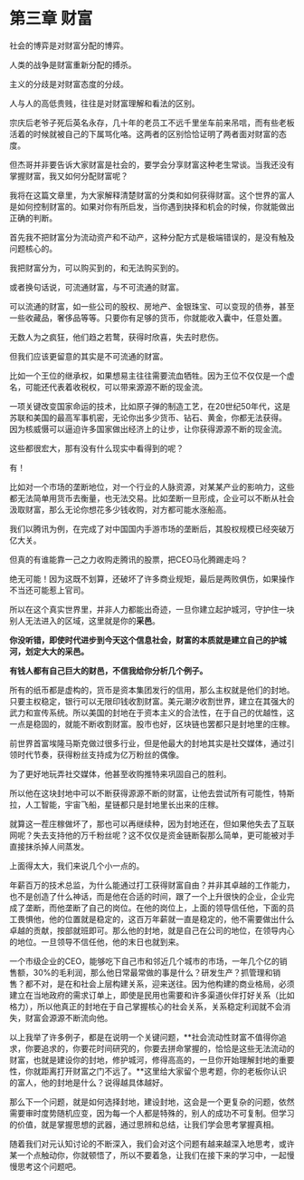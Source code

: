 # 第三章 财富

社会的博弈是对财富分配的博弈。

人类的战争是财富重新分配的搏杀。

主义的分歧是对财富态度的分歧。

人与人的高低贵贱，往往是对财富理解和看法的区别。

宗庆后老爷子死后英名永存，几十年的老员工不远千里坐车前来吊唁，而有些老板活着的时候就被自己的下属骂化咯。这两者的区别恰恰证明了两者面对财富的态度。

但杰哥并非要告诉大家财富是社会的，要学会分享财富这种老生常谈。当我还没有掌握财富，我又如何分配财富呢？

我将在这篇文章里，为大家解释清楚财富的分类和如何获得财富。这个世界的富人是如何控制财富的。如果对你有所启发，当你遇到抉择和机会的时候，你就能做出正确的判断。

首先我不把财富分为流动资产和不动产，这种分配方式是极端错误的，是没有触及问题核心的。

我把财富分为，可以购买到的，和无法购买到的。

或者换句话说，可流通财富，与不可流通的财富。

可以流通的财富，如一些公司的股权、房地产、金银珠宝、可以变现的债券，甚至一些收藏品，奢侈品等等。只要你有足够的货币，你就能收入囊中，任意处置。

无数人为之疯狂，他们趋之若鹜，获得时欣喜，失去时悲伤。

但我们应该更留意的其实是不可流通的财富。

比如一个王位的继承权，如果想易主往往需要流血牺牲。因为王位不仅仅是一个虚名，可能还代表着收税权，可以带来源源不断的现金流。

一项关键改变国家命运的技术，比如原子弹的制造工艺，在20世纪50年代，这是苏联和美国的最高军事机密，无论你出多少货币、钻石、黄金，你都无法获得。
因为核威慑可以逼迫许多国家做出经济上的让步，让你获得源源不断的现金流。

这些都很宏大，那有没有什么现实中看得到的呢？

有！

比如对一个市场的垄断地位，对一个行业的人脉资源，对某某产业的影响力，这些都无法简单用货币去衡量，也无法交易。比如垄断一旦形成，企业可以不断从社会汲取财富，那么无论你想花多少钱收购，对方都可能水涨船高。

我们以腾讯为例，在完成了对中国国内手游市场的垄断后，其股权规模已经突破万亿大关。

但真的有谁能靠一己之力收购走腾讯的股票，把CEO马化腾踢走吗？

绝无可能！因为这既不划算，还破坏了许多商业规矩，最后是两败俱伤，如果操作不当还可能惹上官司。

所以在这个真实世界里，并非人力都能出奇迹，一旦你建立起护城河，守护住一块别人无法进入的区域，这里就是你的**采邑**。

**你没听错，即使时代进步到今天这个信息社会，财富的本质就是建立自己的护城河，划定大大的采邑。**

**有钱人都有自己巨大的财邑，不信我给你分析几个例子。**

所有的纸币都是虚构的，货币是资本集团发行的信用，那么主权就是他们的封地。只要主权稳定，银行可以无限印钱收割财富。美元潮汐收割世界，建立在其强大的武力和宣传系统。所以美国的封地在于资本主义的合法性，在于自己的优越性，这一点是稳固的，就能不断收割财富。股市也好，区块链也罢都只是封地里的庄稼。

前世界首富埃隆马斯克做过很多行业，但是他最大的封地其实是社交媒体，通过引领时代节奏，获得粉丝支持成为亿万粉丝的偶像。

为了更好地玩弄社交媒体，他甚至收购推特来巩固自己的胜利。

所以他在这块封地中可以不断获得源源不断的财富，让他去尝试所有可能性，特斯拉，人工智能，宇宙飞船，星链都只是封地里长出来的庄稼。

就算这一茬庄稼做坏了，那也可以再继续种，因为封地还在，但如果他失去了互联网呢？失去支持他的万千粉丝呢？这不仅仅是资金链断裂那么简单，更可能被对手直接抹杀掉人间蒸发。

上面得太大，我们来说几个小一点的。

年薪百万的技术总监，为什么能通过打工获得财富自由？并非其卓越的工作能力，也不是创造了什么神话，而是他在合适的时间，跟了一个上升很快的企业，企业完成了垄断，而他垄断了自己的岗位。在他的岗位上，上面的领导信任他，下面的员工畏惧他，他的位置就是稳定的，这百万年薪就一直是稳定的，他不需要做出什么卓越的贡献，按部就班即可。那么他的封地，就是自己在公司的地位，在领导内心的地位。一旦领导不信任他，他的末日也就到来。

一个市级企业的CEO，能够吃下自己市和邻近几个城市的市场，一年几个亿的销售额，30%的毛利润，那么他日常最常做的事是什么？研发生产？抓管理和销售？都不对，是在和社会上层构建关系，迎来送往。因为他构建的商业格局，必须建立在当地政府的需求订单上，即使是民用也需要和许多渠道伙伴打好关系（比如格力），所以他真正的封地在于自己掌握核心的社会关系，关系稳定利润就不会消失，财富会源源不断流向他。

以上我举了许多例子，都是在说明一个关键问题，**社会流动性财富不值得你追求，你要追求的，你要花时间研究的，你要去拼命掌握的，恰恰是这些无法流动的财富，也就是建设你的封地，修护城河，修得高高的，一旦你开始理解封地的重要性，你就距离打开财富之门不远了。**这里给大家留个思考题，你的老板你认识的富人，他的封地是什么？说得越具体越好。

那么下一个问题，就是如何选择封地，建设封地，这会是一个更复杂的问题，依然需要审时度势随机应变，因为每一个人都是特殊的，别人的成功不可复制。但学习的价值，就是掌握思想的武器，通过思辨和总结，让我们学会思考掌握真相。

随着我们对元认知讨论的不断深入，我们会对这个问题有越来越深入地思考，或许某一个点触动你，你就顿悟了，所以不要着急，让我们在接下来的学习中，一起慢慢思考这个问题吧。

